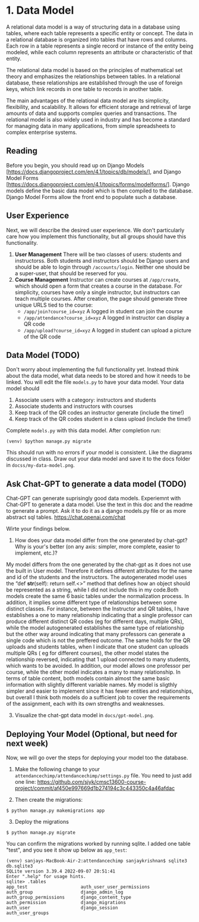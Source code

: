 # 1. Data Model
A relational data model is a way of structuring data in a database using tables, where each table represents a specific entity or concept. The data in a relational database is organized into tables that have rows and columns. Each row in a table represents a single record or instance of the entity being modeled, while each column represents an attribute or characteristic of that entity.

The relational data model is based on the principles of mathematical set theory and emphasizes the relationships between tables. In a relational database, these relationships are established through the use of foreign keys, which link records in one table to records in another table.

The main advantages of the relational data model are its simplicity, flexibility, and scalability. It allows for efficient storage and retrieval of large amounts of data and supports complex queries and transactions. The relational model is also widely used in industry and has become a standard for managing data in many applications, from simple spreadsheets to complex enterprise systems.

## Reading
Before you begin, you should read up on Django Models [https://docs.djangoproject.com/en/4.1/topics/db/models/], and Django Model Forms [https://docs.djangoproject.com/en/4.1/topics/forms/modelforms/].
Django models define the basic data model which is then compiled to the database. Django Model Forms allow the front end to populate such a database.

## User Experience
Next, we will describe the desired user experience. We don't particularly care how you implement this functionality, but all groups should have this functionality.

1. **User Management** There will be two classes of users: students and instructorss. Both students and instructors should be Django users and should be able to login through `/accounts/login`. Neither one should be a super-user, that should be reserved for you.
2. **Course Management** Instructor can create courses at `/app/create`, which should open a form that creates a course in the database. For simplicity, courses have only a single instructor, but instructors can teach multiple courses. After creation, the page should generate three unique URLS tied to the course:
   - `/app/join?course_id=xyz` A logged in student can join the course
   - `/app/attendance?course_id=xyz` A logged in instructor can display a QR code
   - `/app/upload?course_id=xyz` A logged in student can upload a picture of the QR code

## Data Model (TODO)
Don't worry about implementing the full functionality yet. Instead think about the data model, what data needs to be stored and how it needs to be linked. You will edit the file `models.py` to have your data model. Your data model should

1. Associate users with a category: instructors and students
2. Associate students and instructors with courses
3. Keep track of the QR codes an instructor generate (include the time!)
4. Keep track of the QR codes student in a class upload (include the time!)

Complete `models.py` with this data model. After completion run:
```
(venv) $python manage.py migrate
```
This should run with no errors if your model is consistent. Like the diagrams discussed in class. Draw out your data model and save it to the docs folder in `docss/my-data-model.png`.

## Ask Chat-GPT to generate a data model (TODO)
Chat-GPT can generate suprisingly good data models. Experiemnt with Chat-GPT to generate a data model. Use the text in this doc and the readme to generate a prompt. Ask it to do it as a django models.py file or as more abstract sql tables.
https://chat.openai.com/chat

Wirte your findings below. 
1. How does your data model differ from the one generated by chat-gpt? Why is your's better (on any axis: simpler, more complete, easier to implement, etc.)?

My model differs from the one generated by the chat-gpt as it does not use the built in User model. Therefore it defines different attributes for the name and id of the students and the instructors. The autogenerated model uses the “def __str__(self):
        return self.<>” method that defines how an object should be represented as a string, while I did not include this in my code.Both models create the same 6 basic tables under the normalization process. In addition, it implies some different type of relationships between some distinct classes. For instance, between the Instructor and QR tables, I have establishes a one to many relationship indicating that a single professor can produce different distinct QR codes (eg for different days, multiple QRs), while the model autogenerated establishes the same type of relationship but the other way around indicating that many professors can generate a single code which is not the preffered outcome. The same holds for the QR uploads and students tables, when I indicate that one student can uploads multiple QRs ( eg for different courses), the other model states the relationship reversed, indicating that 1 upload connected to many students, which wants to be avoided. In addition, our model allows one professor per course, while the other model indicates a many to many relationship. In terms of table content, both models contain almost the same basic information with slightly different variable names. My model is sligthly simpler and easier to implement since it has fewer entities and relationships, but overall I think both models do a sufficient job to cover  the requirements of the assignment, each with its own strengths and weaknesses. 

3. Visualize the chat-gpt data model in `docs/gpt-model.png`.

## Deploying Your Model (Optional, but need for next week)
Now, we will go over the steps for deploying your model too the database.

1. Make the following change to your `attendancechimp/attendancechimp/settings.py` file. You need to just add one line:
https://github.com/sjyk/cmsc13600-course-project/commit/af450e997669d1b274194c3c443350c4a46afdac

2. Then create the migrations:
```
$ python manage.py makemigrations app
```

3. Deploy the migrations
```
$ python manage.py migrate
```

You can confirm the migrations worked by running sqlite. I added one table "test", and you see it show up below as `app_test`:
```
(venv) sanjays-MacBook-Air-2:attendancechimp sanjaykrishnan$ sqlite3 db.sqlite3 
SQLite version 3.39.4 2022-09-07 20:51:41
Enter ".help" for usage hints.
sqlite> .tables
app_test                    auth_user_user_permissions
auth_group                  django_admin_log          
auth_group_permissions      django_content_type       
auth_permission             django_migrations         
auth_user                   django_session            
auth_user_groups   
```
